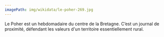```yaml
---
imagePath: img/wikidata/le-poher-269.jpg
---
```


Le Poher est un hebdomadaire du centre de la Bretagne.
C’est un journal de proximité, défendant les valeurs d'un territoire essentiellement rural.
